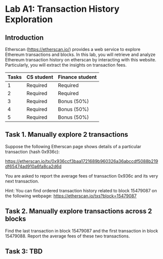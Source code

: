 Lab A1: Transaction History Exploration
===

Introduction
---

Etherscan (https://etherscan.io/) provides a web service to explore Ethereum transactions and blocks. In this lab, you will retrieve and analyze Ethereum transaction history on etherscan by interacting with this website. Particularly, you will extract the insights on transaction fees.

| Tasks | CS student | Finance student
| --- | --- | --- |
|  1  | Required | Required |
|  2  | Required | Required |
|  3  | Required | Bonus (50%) |
|  4  | Required | Bonus (50%) |
|  5  | Required | Bonus (50%) |

Task 1. Manually explore 2 transactions
---

Suppose the following Etherscan page shows details of a particular transaction (hash 0x936c):

https://etherscan.io/tx/0x936ccf3baa1721689b960326a36abccdf5088b219df65474ad910a6fa8ca2d6d 

You are asked to report the average fees of transaction 0x936c and its very next transaction. 

Hint: You can find ordered transaction history related to block 15479087 on the following webpage: https://etherscan.io/txs?block=15479087

Task 2. Manually explore transactions across 2 blocks
---

Find the last transaction in block 15479087 and the first transaction in block 15479088. Report the average fees of these two transactions.

Task 3: TBD
---


